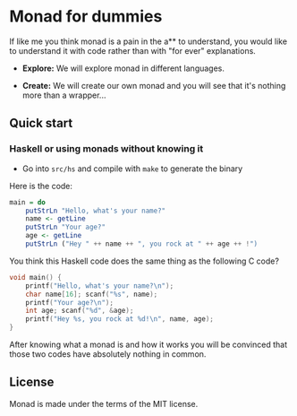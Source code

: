 # Monad for dummies

If like me you think monad is a pain in the a** to understand, you
would like to understand it with code rather than with "for ever"
explanations.

* **Explore:** We will explore monad in different languages.

* **Create:** We will create our own monad and you will see that it's nothing more than a wrapper...

## Quick start

### Haskell or using monads without knowing it

* Go into `src/hs` and compile with `make` to generate the binary

Here is the code:

```haskell
main = do  
    putStrLn "Hello, what's your name?"  
    name <- getLine  
    putStrLn "Your age?"  
    age <- getLine  
    putStrLn ("Hey " ++ name ++ ", you rock at " ++ age ++ !")
```

You think this Haskell code does the same thing as the following C code?

```c
void main() {
    printf("Hello, what's your name?\n");
    char name[16]; scanf("%s", name);
    printf("Your age?\n");
    int age; scanf("%d", &age);
    printf("Hey %s, you rock at %d!\n", name, age);
}
```

After knowing what a monad is and how it works you will be convinced that those
two codes have absolutely nothing in common.

## License

Monad is made under the terms of the MIT license.
